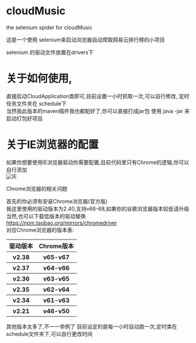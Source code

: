 # cloudMusic
the selenium spider for cloudMusic

这是一个使用 selenium来启动浏览器自动爬取网易云排行榜的小项目

selenium 的驱动文件放置在drivers下
# 关于如何使用,
直接启动CloudApplication类即可,目前设置一小时抓取一次,可以自行修改,
定时任务文件夹在 schedule下<br>
当然我此版本的maven插件我也都配好了,你可以直接打成jar包 使用 java -jar 来启动打包好项目

# 关于IE浏览器的配置
如果你想要使用IE浏览器驱动你需要配置,目前代码里只有Chrome的逻辑,你可以自行添加<br>
![IE](https://upload-images.jianshu.io/upload_images/6213878-d45123a4cb1c2ab6.png?imageMogr2/auto-orient/strip%7CimageView2/2/w/386)

Chrome浏览器的相关问题

首先的你必须有安装Chrome浏览器(官方版)<br>
我这里使用的驱动版本为2.40,支持v66-68,如果你的谷歌浏览器版本较低请升级<br>
当然,也可以下载低版本的驱动替换 https://npm.taobao.org/mirrors/chromedriver<br>
对应Chrome浏览器的版本表:<br>
<table>
    <tr>
        <th>驱动版本</th>
        <th>Chrome版本</th>
    </tr>
    <tr>
        <th>v2.38</th>
        <th>v65-v67</th>
    </tr>
    <tr>
        <th>v2.37</th>
        <th>v64-v66</th>
    </tr>
    <tr>
        <th>v2.36</th>
        <th>v63-v65</th>
    </tr>
    <tr>
        <th>v2.35</th>
        <th>v62-v64</th>
    </tr>
    <tr>
        <th>v2.34</th>
        <th>v61-v63</th>
    </tr>
    <tr>
        <th>v2.21</th>
        <th>v46-v50</th>
    </tr>
</table>
其他版本太多了,不一一举例了
目前设定的是每一小时自动跑一次,定时类在 schedule文件夹下,可以自行更改时间


